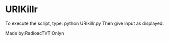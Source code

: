 # URIKillr
To execute the script, type:
python URIkillr.py
Then give input as displayed.

Made by:RadioacTVT Onlyn
